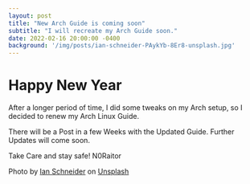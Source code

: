 ```yaml
---
layout: post
title: "New Arch Guide is coming soon"
subtitle: "I will recreate my Arch Guide soon."
date: 2022-02-16 20:00:00 -0400
background: '/img/posts/ian-schneider-PAykYb-8Er8-unsplash.jpg'
---
```


# Happy New Year
After a longer period of time, I did some tweaks on my Arch setup, so I decided to renew my Arch Linux Guide.

There will be a Post in a few Weeks with the Updated Guide. Further Updates will come soon.

Take Care and stay safe!
N0Raitor


Photo by [Ian Schneider](https://unsplash.com/@goian?utm_source=unsplash&utm_medium=referral&utm_content=creditCopyText) on [Unsplash](https://unsplash.com/s/photos/new?utm_source=unsplash&utm_medium=referral&utm_content=creditCopyText)